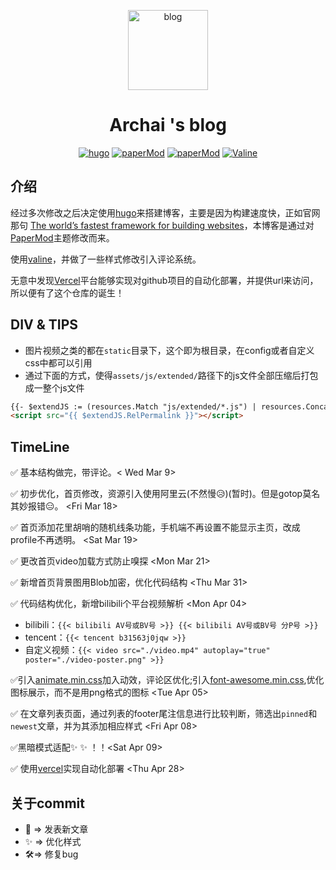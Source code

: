 <p align="center">
<img src="https://blog.archai.site/images/favicon.ico" width="128px" height="128px" alt="blog">
</p>

<h1 align="center">Archai 's blog</h1>

<p align="center">
<a href="https://github.com/gohugoio/hugo" target="_blank"><img src="https://img.shields.io/badge/hugo-v0.83.0-blueviolet?style=flat-square&logo=hugo" alt="hugo" /></a> 
<a href="https://github.com/adityatelange/hugo-PaperMod" target="_blank"><img src="https://img.shields.io/badge/hugoThemes-%40paperMod-blue?style=flat-square&logo=hugo" alt="paperMod" /></a>
<a href="https://github.com/vercel/vercel" target="_blank"><img src="https://img.shields.io/badge/Vercel-CLI%20-brightgreen?style=flat-square&logo=vercel" alt="paperMod" /></a>
<a href="https://github.com/xCss/Valine" target="_blank"><img src="https://img.shields.io/badge/Valine-sys-yellow?style=flat-square" alt="Valine" /></a>
</p>

## 介绍

经过多次修改之后决定使用[hugo](https://gohugo.io/)来搭建博客，主要是因为构建速度快，正如官网那句 [The world’s fastest framework for building websites](https://gohugo.io/)，本博客是通过对[PaperMod](https://github.com/adityatelange/hugo-PaperMod)主题修改而来。

使用[valine](https://valine.js.org/)，并做了一些样式修改引入评论系统。

无意中发现[Vercel](https://vercel.com/)平台能够实现对github项目的自动化部署，并提供url来访问，所以便有了这个仓库的诞生！


## DIV & TIPS

- 图片视频之类的都在`static`目录下，这个即为根目录，在config或者自定义css中都可以引用
- 通过下面的方式，使得`assets/js/extended/`路径下的js文件全部压缩后打包成一整个js文件
```html
{{- $extendJS := (resources.Match "js/extended/*.js") | resources.Concat "assets/js/extended/extend.js" | fingerprint | minify }} 
<script src="{{ $extendJS.RelPermalink }}"></script>
```
## TimeLine

✅ 基本结构做完，带评论。< Wed Mar 9>

✅ 初步优化，首页修改，资源引入使用阿里云(不然慢😥)(暂时)。但是gotop莫名其妙报错😑。 <Fri Mar 18>

✅ 首页添加花里胡哨的随机线条功能，手机端不再设置不能显示主页，改成profile不再透明。 <Sat Mar 19>

✅ 更改首页video加载方式防止嗅探 <Mon Mar 21>

✅ 新增首页背景图用Blob加密，优化代码结构 <Thu Mar 31>

✅ 代码结构优化，新增bilibili个平台视频解析 <Mon Apr 04>

- bilibili：`{{< bilibili AV号或BV号 >}} {{< bilibili AV号或BV号 分P号 >}}`
- tencent：`{{< tencent b31563j0jqw >}}`
- 自定义视频：`{{< video src="./video.mp4" autoplay="true" poster="./video-poster.png" >}}`

✅引入[animate.min.css](https://animate.style/)加入动效，评论区优化;引入[font-awesome.min.css](http://www.fontawesome.com.cn/),优化图标展示，而不是用png格式的图标 <Tue Apr 05>

✅ 在文章列表页面，通过列表的footer尾注信息进行比较判断，筛选出`pinned`和`newest`文章，并为其添加相应样式 <Fri Apr 08>

✅黑暗模式适配✨ ✨ ！！<Sat Apr 09>

✅ 使用[vercel](https://vercel.com/)实现自动化部署 <Thu Apr 28>

## 关于commit

- 📑 => 发表新文章
- ✨ => 优化样式
- 🛠️=> 修复bug